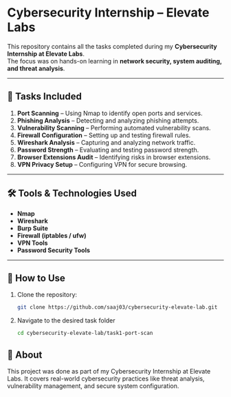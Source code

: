 # Cybersecurity Internship – Elevate Labs

This repository contains all the tasks completed during my **Cybersecurity Internship at Elevate Labs**.  
The focus was on hands-on learning in **network security, system auditing, and threat analysis**.

---

## 📂 Tasks Included

1. **Port Scanning** – Using Nmap to identify open ports and services.  
2. **Phishing Analysis** – Detecting and analyzing phishing attempts.  
3. **Vulnerability Scanning** – Performing automated vulnerability scans.  
4. **Firewall Configuration** – Setting up and testing firewall rules.  
5. **Wireshark Analysis** – Capturing and analyzing network traffic.  
6. **Password Strength** – Evaluating and testing password strength.  
7. **Browser Extensions Audit** – Identifying risks in browser extensions.  
8. **VPN Privacy Setup** – Configuring VPN for secure browsing.  

---

## 🛠️ Tools & Technologies Used
- **Nmap**  
- **Wireshark**  
- **Burp Suite**  
- **Firewall (iptables / ufw)**  
- **VPN Tools**  
- **Password Security Tools**  

---

## 🚀 How to Use
1. Clone the repository:
   ```bash
   git clone https://github.com/saaj03/cybersecurity-elevate-lab.git
   ```
2. Navigate to the desired task folder
   ```bash
   cd cybersecurity-elevate-lab/task1-port-scan
   ```

## 📌 About
This project was done as part of my Cybersecurity Internship at Elevate Labs.
It covers real-world cybersecurity practices like threat analysis, vulnerability management, and secure system configuration.


